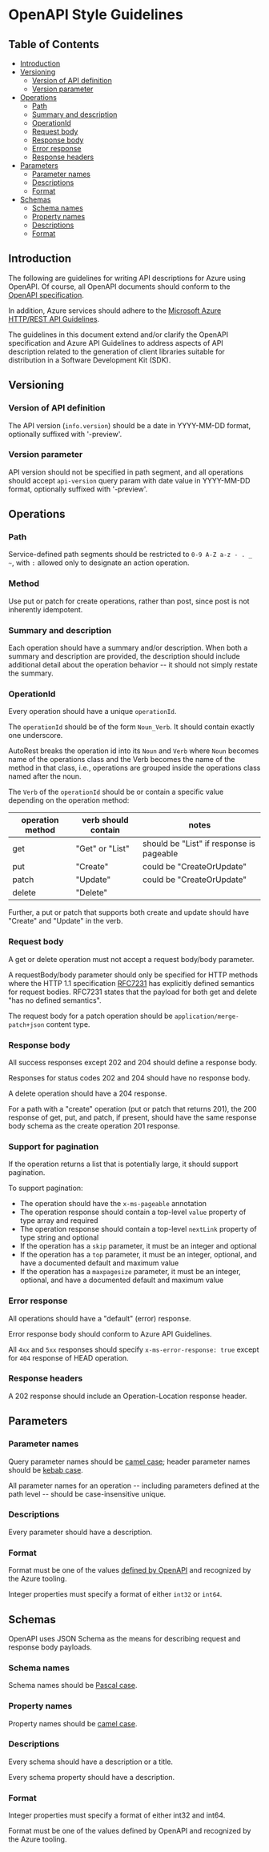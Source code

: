 # OpenAPI Style Guidelines

## Table of Contents

<!--
  The TOC below is generated using the `markdown-toc` node package.

      https://github.com/jonschlinkert/markdown-toc

  You should regenerate the TOC after making changes to this file.

      ./node_modules/.bin/markdown-toc -i openapi-style-guidelines.md
  -->

<!-- markdownlint-disable MD004 -->
<!-- toc -->

- [Introduction](#introduction)
- [Versioning](#versioning)
  * [Version of API definition](#version-of-api-definition)
  * [Version parameter](#version-parameter)
- [Operations](#operations)
  * [Path](#path)
  * [Summary and description](#summary-and-description)
  * [OperationId](#operationid)
  * [Request body](#request-body)
  * [Response body](#response-body)
  * [Error response](#error-response)
  * [Response headers](#response-headers)
- [Parameters](#parameters)
  * [Parameter names](#parameter-names)
  * [Descriptions](#descriptions)
  * [Format](#format)
- [Schemas](#schemas)
  * [Schema names](#schema-names)
  * [Property names](#property-names)
  * [Descriptions](#descriptions-1)
  * [Format](#format-1)

<!-- tocstop -->
<!-- markdownlint-enable MD004 -->

<!-- --------------------------------------------------------------- -->

## Introduction

The following are guidelines for writing API descriptions for Azure using OpenAPI.
Of course, all OpenAPI documents should conform to the [OpenAPI specification](https://github.com/OAI/OpenAPI-Specification/blob/master/versions/3.0.3.md).

In addition, Azure services should adhere to the [Microsoft Azure HTTP/REST API Guidelines](https://github.com/microsoft/api-guidelines/blob/azureRestUpdates/azure/Guidelines.md).

The guidelines in this document extend and/or clarify the OpenAPI specification and Azure API Guidelines
to address aspects of API description related to the generation of client libraries
suitable for distribution in a Software Development Kit (SDK).

## Versioning

### Version of API definition

The API version (`info.version`) should be a date in YYYY-MM-DD format, optionally suffixed with '-preview'.

### Version parameter

API version should not be specified in path segment, and all operations should accept `api-version` query param with date value in YYYY-MM-DD format, optionally suffixed with '-preview'.

<!-- --------------------------------------------------------------- -->

## Operations

### Path

Service-defined path segments should be restricted to `0-9 A-Z a-z - . _ ~`,
with `:` allowed only to designate an action operation.

### Method

Use put or patch for create operations, rather than post, since post is not inherently idempotent.

### Summary and description

Each operation should have a summary and/or description.
When both a summary and description are provided, the description should include additional detail
about the operation behavior -- it should not simply restate the summary.

### OperationId

Every operation should have a unique `operationId`.

The `operationId` should be of the form `Noun_Verb`.  It should contain exactly one underscore.

AutoRest breaks the operation id into its `Noun` and `Verb` where `Noun` becomes name of the operations class and the Verb becomes the name of the method in that class, i.e., operations are grouped inside the operations class named after the noun.

The `Verb` of the `operationId` should be or contain a specific value depending on the operation method:

| operation method | verb should contain | notes  |
| ---------------- | ------------------- | ------ |
| get              | "Get" or "List"     | should be "List" if response is pageable |
| put              | "Create"            | could be "CreateOrUpdate" |
| patch            | "Update"            | could be "CreateOrUpdate" |
| delete           | "Delete"            | |

Further, a put or patch that supports both create and update should have "Create" and "Update" in the verb.

### Request body

A get or delete operation must not accept a request body/body parameter.

A requestBody/body parameter should only be specified for HTTP methods where
the HTTP 1.1 specification [RFC7231][RFC7231] has explicitly defined semantics for request bodies.
RFC7231 states that the payload for both get and delete "has no defined semantics".

The request body for a patch operation should be `application/merge-patch+json` content type.

### Response body

All success responses except 202 and 204 should define a response body.

Responses for status codes 202 and 204 should have no response body.

A delete operation should have a 204 response.

For a path with a "create" operation (put or patch that returns 201),
the 200 response of get, put, and patch, if present, should have the same response body schema
as the create operation 201 response.

### Support for pagination

If the operation returns a list that is potentially large, it should support pagination.

To support pagination:
- The operation should have the `x-ms-pageable` annotation
- The operation response should contain a top-level `value` property of type array and required
- The operation response should contain a top-level `nextLink` property of type string and optional
- If the operation has a `skip` parameter, it must be an integer and optional
- If the operation has a `top` parameter, it must be an integer, optional, and have a documented default and maximum value
- If the operation has a `maxpagesize` parameter, it must be an integer, optional, and have a documented default and maximum value

### Error response

All operations should have a "default" (error) response.

Error response body should conform to Azure API Guidelines.

All `4xx` and `5xx` responses should specify `x-ms-error-response: true` except for `404` response of HEAD operation.

### Response headers

A 202 response should include an Operation-Location response header.

<!-- --------------------------------------------------------------- -->

## Parameters

### Parameter names

Query parameter names should be [camel case][wikipedia-camel-case]; header parameter names should be [kebab case][wikipedia-kebab-case].

All parameter names for an operation -- including parameters defined at the path level -- should be case-insensitive unique.

### Descriptions

Every parameter should have a description.

### Format

Format must be one of the values [defined by OpenAPI][openapi-data-types] and recognized by the Azure tooling.

Integer properties must specify a format of either `int32` or `int64`.

<!-- --------------------------------------------------------------- -->

## Schemas

OpenAPI uses JSON Schema as the means for describing request and response body payloads.

### Schema names

Schema names should be [Pascal case][wikipedia-camel-case].

### Property names

Property names should be [camel case][wikipedia-camel-case].

### Descriptions

Every schema should have a description or a title.

Every schema property should have a description.

### Format

Integer properties must specify a format of either int32 and int64.

Format must be one of the values defined by OpenAPI and recognized by the Azure tooling.

<!-- Links -->

[openapi-data-types]: https://github.com/OAI/OpenAPI-Specification/blob/main/versions/2.0.md#data-types
[RFC7231]: https://tools.ietf.org/html/rfc7231
[wikipedia-camel-case]: https://en.wikipedia.org/wiki/Camel_case
[wikipedia-kebab-case]: https://en.wikipedia.org/wiki/Letter_case#Kebab_case
